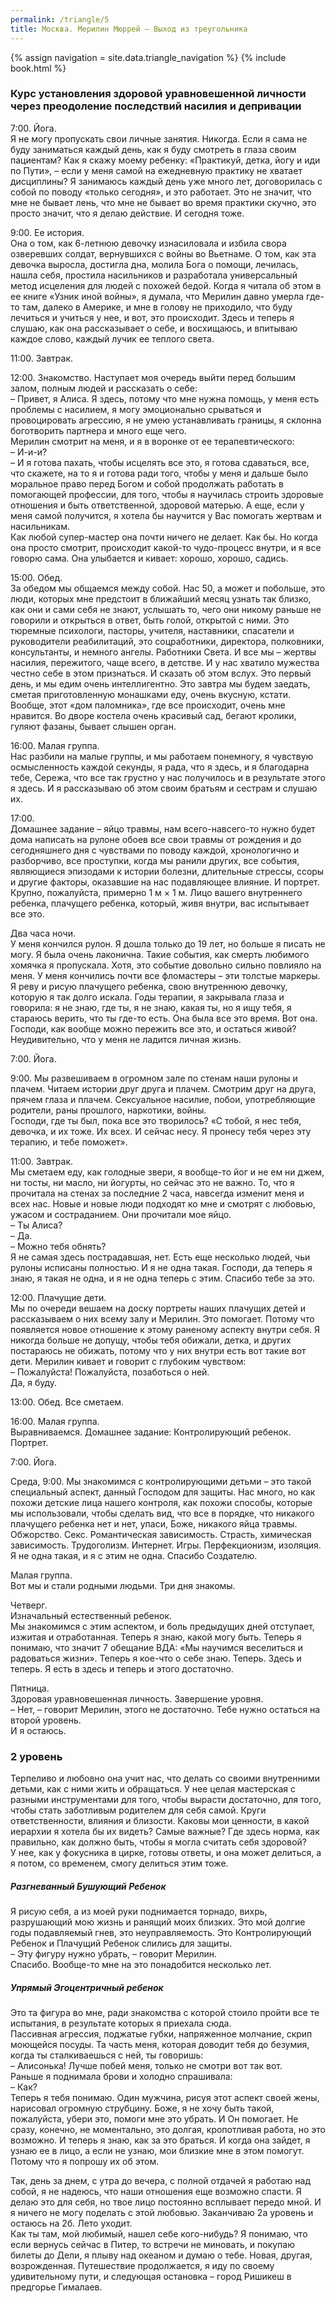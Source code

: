 ```yaml
---
permalink: /triangle/5
title: Москва. Мерилин Мюррей – Выход из треугольника
---
```

{% assign navigation  = site.data.triangle_navigation %}
{% include book.html %}

### Курс установления здоровой уравновешенной личности через преодоление последствий насилия и депривации

7:00. Йога.  
Я не могу пропускать свои личные занятия. Никогда. Если я сама не буду заниматься каждый день, как я буду смотреть в глаза своим пациентам? Как я скажу моему ребенку: «Практикуй, детка, йогу и иди по Пути», – если у меня самой на ежедневную практику не хватает дисциплины? Я занимаюсь каждый день уже много лет, договорилась с собой по поводу «только сегодня», и это работает. Это не значит, что мне не бывает лень, что мне не бывает во время практики скучно, это просто значит, что я делаю действие. И сегодня тоже.

9:00. Ее история.  
Она о том, как 6-летнюю девочку изнасиловала и избила свора озверевших солдат, вернувшихся с войны во Вьетнаме. О том, как эта девочка выросла, достигла дна, молила Бога о помощи, лечилась, нашла себя, простила насильников и разработала универсальный метод исцеления для людей с похожей бедой. Когда я читала об этом в ее книге «Узник иной войны», я думала, что Мерилин давно умерла где-то там, далеко в Америке, и мне в голову не приходило, что буду лечиться и учиться у нее, и вот, это происходит.
Здесь и теперь я слушаю, как она рассказывает о себе, и восхищаюсь, и впитываю каждое слово, каждый лучик ее теплого света.

11:00. Завтрак.

12:00. Знакомство.
Наступает моя очередь выйти перед большим залом, полным людей и рассказать о себе:  
– Привет, я Алиса. Я здесь, потому что мне нужна помощь, у меня есть проблемы с насилием, я могу эмоционально срываться и провоцировать агрессию, я не умею устанавливать границы, я склонна боготворить партнера и много еще чего.  
Мерилин смотрит на меня, и я в воронке от ее терапевтического:  
– И-и-и?  
– И я готова пахать, чтобы исцелять все это, я готова сдаваться, все, что скажете, на то я и готова ради того, чтобы у меня и дальше было моральное право перед Богом и собой продолжать работать в помогающей профессии, для того, чтобы я научилась строить здоровые отношения и быть ответственной, здоровой матерью. А еще, если у меня самой получится, я хотела бы научится у Вас помогать жертвам и насильникам.  
Как любой супер-мастер она почти ничего не делает. Как бы. Но когда она просто смотрит, происходит какой-то чудо-процесс внутри, и я все говорю сама. Она улыбается и кивает: хорошо, хорошо, садись.

15:00. Обед.  
За обедом мы общаемся между собой. Нас 50, а может и побольше, это люди, которых мне предстоит в ближайший месяц узнать так близко, как они и сами себя не знают, услышать то, чего они никому раньше не говорили и открыться в ответ, быть голой, открытой с ними. Это тюремные психологи, пасторы, учителя, наставники, спасатели и руководители реабилитаций, это соцработники, директора, полковники, консультанты, и немного ангелы. Работники Света. И все мы – жертвы насилия, пережитого, чаще всего, в детстве. И у нас хватило мужества честно себе в этом признаться. И сказать об этом вслух. Это первый день, и мы едим очень интеллигентно. Это завтра мы будем заедать, сметая приготовленную монашками еду, очень вкусную, кстати. Вообще, этот «дом паломника», где все происходит, очень мне нравится. Во дворе костела очень красивый сад, бегают кролики, гуляют фазаны, бывает слышен орган.

16:00. Малая группа.  
Нас разбили на малые группы, и мы работаем понемногу, я чувствую осмысленность каждой секунды, я рада, что я здесь, и я благодарна тебе, Сережа, что все так грустно у нас получилось и в результате этого я здесь. И я рассказываю об этом своим братьям и сестрам и слушаю их.

17:00.  
Домашнее задание – яйцо травмы, нам всего-навсего-то нужно будет дома написать на рулоне обоев все свои травмы от рождения и до сегодняшнего дня с чувствами по поводу каждой, хронологично и разборчиво, все проступки, когда мы ранили других, все события, являющиеся эпизодами к истории болезни, длительные стрессы, ссоры и другие факторы, оказавшие на нас подавляющее влияние. И портрет. Крупно, пожалуйста, примерно 1 м × 1 м. Лицо вашего внутреннего ребенка, плачущего ребенка, который, живя внутри, вас испытывает все это.

Два часа ночи.  
У меня кончился рулон. Я дошла только до 19 лет, но больше я писать не могу. Я была очень лаконична. Такие события, как смерть любимого хомячка я пропускала. Хотя, это событие довольно сильно повлияло на меня. У меня кончились почти все фломастеры – эти толстые маркеры. Я реву и рисую плачущего ребенка, свою внутреннюю девочку, которую я так долго искала. Годы терапии, я закрывала глаза и говорила: я не знаю, где ты, я не знаю, какая ты, но я ищу тебя, я стараюсь верить, что ты где-то есть. Она была все это время. Вот она. Господи, как вообще можно пережить все это, и остаться живой? Неудивительно, что у меня не ладится личная жизнь.

7:00. Йога.

9:00. Мы развешиваем в огромном зале по стенам наши рулоны и плачем. Читаем истории друг друга и плачем. Смотрим друг на друга, прячем глаза и плачем. Сексуальное насилие, побои, употребляющие родители, раны прошлого, наркотики, войны.  
Господи, где ты был, пока все это творилось? «С тобой, я нес тебя, девочка, и их тоже. Их всех. И сейчас несу. Я пронесу тебя через эту терапию, и тебе поможет».

11:00. Завтрак.  
Мы сметаем еду, как голодные звери, я вообще-то йог и не ем ни джем, ни тосты, ни масло, ни йогурты, но сейчас это не важно. То, что я прочитала на стенах за последние 2 часа, навсегда изменит меня и всех нас. Новые и новые люди подходят ко мне и смотрят с любовью, ужасом и состраданием. Они прочитали мое яйцо.  
– Ты Алиса?  
– Да.  
– Можно тебя обнять?  
Я не самая здесь пострадавшая, нет. Есть еще несколько людей, чьи рулоны исписаны полностью. И я не одна такая. Господи, да теперь я знаю, я такая не одна, и я не одна теперь с этим. Спасибо тебе за это.

12:00. Плачущие дети.  
Мы по очереди вешаем на доску портреты наших плачущих детей и рассказываем о них всему залу и Мерилин. Это помогает. Потому что появляется новое отношение к этому раненому аспекту внутри себя. Я никогда больше не допущу, чтобы тебя обижали, детка, и других постараюсь не обижать, потому что у них внутри есть вот такие вот дети. Мерилин кивает и говорит с глубоким чувством:  
– Пожалуйста! Пожалуйста, позаботься о ней.  
Да, я буду.

13:00. Обед. Все сметаем.

16:00. Малая группа.  
Выравниваемся.
Домашнее задание: Контролирующий ребенок. Портрет.

7:00. Йога.

Среда, 9:00. Мы знакомимся с контролирующими детьми – это такой специальный аспект, данный Господом для защиты. Нас много, но как похожи детские лица нашего контроля, как похожи способы, которые мы использовали, чтобы сделать вид, что все в порядке, что никакого плачущего ребенка нет и нет, упаси, Боже, никакого яйца травмы. Обжорство. Секс. Романтическая зависимость. Страсть, химическая зависимость. Трудоголизм. Интернет. Игры. Перфекционизм, изоляция. Я не одна такая, и я с этим не одна. Спасибо Создателю.

Малая группа.  
Вот мы и стали родными людьми. Три дня знакомы.

Четверг.  
Изначальный естественный ребенок.  
Мы знакомимся с этим аспектом, и боль предыдущих дней отступает, изжитая и отработанная. Теперь я знаю, какой могу быть. Теперь я понимаю, что значит 7 обещание ВДА: «Мы научимся веселиться и радоваться жизни». Теперь я кое-что о себе знаю. Теперь. Здесь и теперь. Я есть в здесь и теперь и этого достаточно.

Пятница.  
Здоровая уравновешенная личность. Завершение уровня.  
– Нет, – говорит Мерилин, этого не достаточно. Тебе нужно остаться на второй уровень.  
И я остаюсь.

### 2 уровень
Терпеливо и любовно она учит нас, что делать со своими внутренними детьми, как с ними жить и обращаться. У нее целая мастерская с разными инструментами для того, чтобы вырасти достаточно, для того, чтобы стать заботливым родителем для себя самой. Круги ответственности, влияния и близости. Каковы мои ценности, в какой иерархии я хотела бы их видеть? Самые важные? Где здесь норма, как правильно, как должно быть, чтобы я могла считать себя здоровой?  
У нее, как у фокусника в цирке, готовы ответы, и она может делиться, а я потом, со временем, смогу делиться этим тоже.

##### Разгневанный Бушующий Ребенок

Я рисую себя, а из моей руки поднимается торнадо, вихрь, разрушающий мою жизнь и ранящий моих близких. Это мой долгие годы подавляемый гнев, это неуправляемость. Это Контролирующий Ребенок и Плачущий Ребенок слились для защиты.  
– Эту фигуру нужно убрать, – говорит Мерилин.  
Спасибо. Вообще-то мне на это понадобится несколько лет.

##### Упрямый Эгоцентричный ребенок

Это та фигура во мне, ради знакомства с которой стоило пройти все те испытания, в результате которых я приехала сюда.  
Пассивная агрессия, поджатые губки, напряженное молчание, скрип моющейся посуды. Та часть меня, которая доводит тебя до безумия, когда ты сталкиваешься с ней, ты говоришь:  
– Алисонька! Лучше побей меня, только не смотри вот так вот.  
Раньше я поднимала брови и холодно спрашивала:  
– Как?  
Теперь я тебя понимаю. Один мужчина, рисуя этот аспект своей жены, нарисовал огромную струбцину. Боже, я не хочу быть такой, пожалуйста, убери это, помоги мне это убрать. И Он помогает. Не сразу, конечно, не моментально, это долгая, кропотливая работа, но это возможно. И теперь я знаю, как за это браться. И когда она зайдет, я узнаю ее в лицо, а если не узнаю, мои близкие мне в этом помогут. Потому что я попрошу их об этом.

Так, день за днем, с утра до вечера, с полной отдачей я работаю над собой, я не надеюсь, что наши отношения еще возможно спасти. Я делаю это для себя, но твое лицо постоянно всплывает передо мной. И я ничего не могу поделать с этой любовью. Заканчиваю 2а уровень и остаюсь на 2б. Лето уходит.  
Как ты там, мой любимый, нашел себе кого-нибудь? Я понимаю, что если вернусь сейчас в Питер, то встречи не миновать, и покупаю билеты до Дели, я плыву над океаном и думаю о тебе. Новая, другая, возрожденная. Путешествие продолжается, я иду по своему удивительному пути, и следующая остановка – город Ришикеш в предгорье Гималаев.
